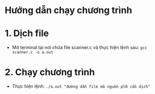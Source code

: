Hướng dẫn chạy chương trình
========================
# 1. Dịch file
* Mở terminal tại nơi chứa file scanner.c và thực hiện lệnh sau: ``gcc scanner.c -o a.out``

# 2. Chạy chương trình
* Thực hiện lệnh: ``./a.out "đường dẫn file mã nguồn pl0 cần dịch"``